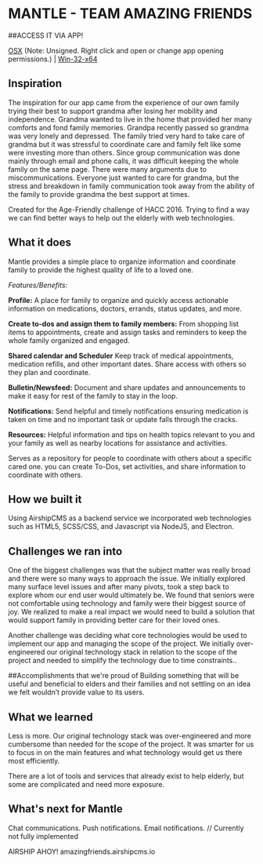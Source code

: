 # MANTLE - TEAM AMAZING FRIENDS

##ACCESS IT VIA APP!

[OSX](https://www.dropbox.com/s/6lbvlw8e8fexmx9/Mantle-OSX-64.zip?dl=0) (Note: Unsigned. Right click and open or change app opening permissions.) |
[Win-32-x64](https://www.dropbox.com/s/a1ckw7ejm39jre4/Mantle-win32-x64.zip?dl=0)

## Inspiration
The inspiration for our app came from the experience of our own family trying their best to support grandma after losing her mobility and independence. 
Grandma wanted to live in the home that provided her many comforts and fond family memories. Grandpa recently passed so grandma was very lonely and depressed. The family tried very hard to take care of grandma but it was stressful to coordinate care and family felt like some were investing more than others. Since group communication was done mainly through email and phone calls, it was difficult keeping the whole family on the same page. There were many arguments due to miscommunications. Everyone just wanted to care for grandma, but the stress and breakdown in family communication took away from the ability of the family to provide grandma the best support at times.

Created for the Age-Friendly challenge of HACC 2016. Trying to find a way we can find better ways to help out the elderly with web technologies.

## What it does
Mantle provides a simple place to organize information and coordinate family to provide the highest quality of life to a loved one.

_Features/Benefits:_

**Profile:**
A place for family to organize and quickly access actionable information on medications, doctors, errands, status updates, and more. 

**Create to-dos and assign them to family members:**
From shopping list items to appointments, create and assign tasks and reminders to keep the whole family organized and engaged.

**Shared calendar and Scheduler**
Keep track of medical appointments, medication refills, and other important dates. Share access with others so they plan and coordinate.

**Bulletin/Newsfeed:**
Document and share updates and announcements to make it easy for rest of the family to stay in the loop. 

**Notifications:**
Send helpful and timely notifications ensuring medication is taken on time and no important task or update falls through the cracks.

**Resources:**
Helpful information and tips on health topics relevant to you and your family as well as nearby locations for assistance and activities. 

Serves as a repository for people to coordinate with others about a specific cared one. you can create To-Dos, set activities, and share information to coordinate with others.

## How we built it
Using AirshipCMS as a backend service we incorporated web technologies such as HTML5, SCSS/CSS, and Javascript via NodeJS, and Electron. 

## Challenges we ran into
One of the biggest challenges was that the subject matter was really broad and there were so many ways to approach the issue. We initially explored many surface level issues and after many pivots, took a step back to explore whom our end user would ultimately be. We found that seniors were not comfortable using technology and family were their biggest source of joy. We realized to make a real impact we would need to build a solution that would support family in providing better care for their loved ones.

Another challenge was deciding what core technologies would be used to implement our app and managing the scope of the project. We initially over-engineered our original technology stack in relation to the scope of the project and needed to simplify the technology due to time constraints..

##Accomplishments that we're proud of
Building something that will be useful and beneficial to elders and their families and not settling on an idea we felt wouldn’t provide value to its users.

## What we learned
Less is more. Our original technology stack was over-engineered and more cumbersome than needed for the scope of the project. It was smarter for us to focus in on the main features and what technology would get us there most efficiently.

There are a lot of tools and services that already exist to help elderly, but some are complicated and need more exposure.

## What's next for Mantle
Chat communications.
Push notifications.
Email notifications.  // Currently not fully implemented

AIRSHIP AHOY!
amazingfriends.airshipcms.io